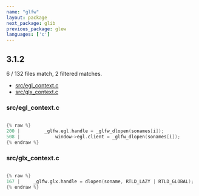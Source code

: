 ```yaml
---
name: "glfw"
layout: package
next_package: glib
previous_package: glew
languages: ['c']
---
```

## 3.1.2
6 / 132 files match, 2 filtered matches.

 - [src/egl_context.c](#srcegl_contextc)
 - [src/glx_context.c](#srcglx_contextc)

### src/egl_context.c

```c

{% raw %}
200 |         _glfw.egl.handle = _glfw_dlopen(sonames[i]);
508 |             window->egl.client = _glfw_dlopen(sonames[i]);
{% endraw %}

```
### src/glx_context.c

```c

{% raw %}
167 |     _glfw.glx.handle = dlopen(soname, RTLD_LAZY | RTLD_GLOBAL);
{% endraw %}

```